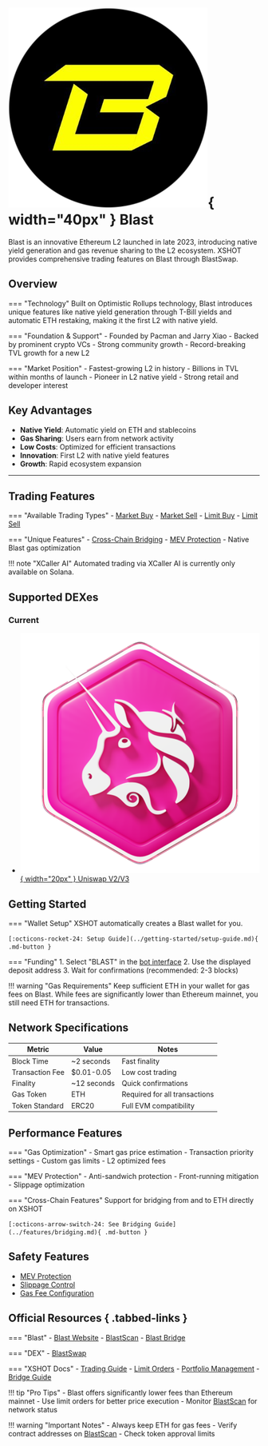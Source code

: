 # ![Blast](../assets/blockchains/blast.png){ width="40px" } Blast

Blast is an innovative Ethereum L2 launched in late 2023, introducing native yield generation and gas revenue sharing to the L2 ecosystem.
XSHOT provides comprehensive trading features on Blast through BlastSwap.

## Overview

=== "Technology"
    Built on Optimistic Rollups technology, Blast introduces unique features like native yield generation through T-Bill yields and automatic ETH restaking, making it the first L2 with native yield.

=== "Foundation & Support"
    - Founded by Pacman and Jarry Xiao
    - Backed by prominent crypto VCs
    - Strong community growth
    - Record-breaking TVL growth for a new L2

=== "Market Position"
    - Fastest-growing L2 in history
    - Billions in TVL within months of launch
    - Pioneer in L2 native yield
    - Strong retail and developer interest

## Key Advantages

- **Native Yield**: Automatic yield on ETH and stablecoins
- **Gas Sharing**: Users earn from network activity
- **Low Costs**: Optimized for efficient transactions
- **Innovation**: First L2 with native yield features
- **Growth**: Rapid ecosystem expansion

---

## Trading Features

=== "Available Trading Types"
    - [Market Buy](../features/trading/buying.md)
    - [Market Sell](../features/trading/selling.md)
    - [Limit Buy](../features/trading/limit-orders.md)
    - [Limit Sell](../features/trading/limit-orders.md)

=== "Unique Features"
    - [Cross-Chain Bridging](../features/bridging.md)
    - [MEV Protection](../security/mev-protection.md)
    - Native Blast gas optimization

!!! note "XCaller AI"
    Automated trading via XCaller AI is currently only available on Solana.

## Supported DEXes

### Current
- [![Uniswap](../assets/dex/uniswap.png){ width="20px" } Uniswap V2/V3](https://app.uniswap.org/)

## Getting Started

=== "Wallet Setup"
    XSHOT automatically creates a Blast wallet for you.

    [:octicons-rocket-24: Setup Guide](../getting-started/setup-guide.md){ .md-button }

=== "Funding"
    1. Select "BLAST" in the [bot interface](../user-guide/interface-overview.md)
    2. Use the displayed deposit address
    3. Wait for confirmations (recommended: 2-3 blocks)

!!! warning "Gas Requirements"
    Keep sufficient ETH in your wallet for gas fees on Blast. While fees are significantly lower than Ethereum mainnet, you still need ETH for transactions.

## Network Specifications

| Metric | Value | Notes |
|--------|-------|-------|
| Block Time | ~2 seconds | Fast finality |
| Transaction Fee | $0.01-0.05 | Low cost trading |
| Finality | ~12 seconds | Quick confirmations |
| Gas Token | ETH | Required for all transactions |
| Token Standard | ERC20 | Full EVM compatibility |

## Performance Features

=== "Gas Optimization"
    - Smart gas price estimation
    - Transaction priority settings
    - Custom gas limits
    - L2 optimized fees

=== "MEV Protection"
    - Anti-sandwich protection
    - Front-running mitigation
    - Slippage optimization

=== "Cross-Chain Features"
    Support for bridging from and to ETH directly on XSHOT

    [:octicons-arrow-switch-24: See Bridging Guide](../features/bridging.md){ .md-button }

## Safety Features

- [MEV Protection](../security/mev-protection.md)
- [Slippage Control](../user-guide/slippage-settings.md)
- [Gas Fee Configuration](../user-guide/gas-fee-configuration.md)

## Official Resources { .tabbed-links }

=== "Blast"
    - [Blast Website](https://blast.io)
    - [BlastScan](https://blastscan.io)
    - [Blast Bridge](https://bridge.blast.io)

=== "DEX"
    - [BlastSwap](https://blastswap.com)

=== "XSHOT Docs"
    - [Trading Guide](../features/trading/buying.md)
    - [Limit Orders](../features/trading/limit-orders.md)
    - [Portfolio Management](../features/portfolio-management.md)
    - [Bridge Guide](../features/bridging.md)

!!! tip "Pro Tips"
    - Blast offers significantly lower fees than Ethereum mainnet
    - Use limit orders for better price execution
    - Monitor [BlastScan](https://blastscan.io) for network status

!!! warning "Important Notes"
    - Always keep ETH for gas fees
    - Verify contract addresses on [BlastScan](https://blastscan.io)
    - Check token approval limits
